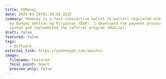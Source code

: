 ```yaml
---
title: YOMoney
date: 2023-03-25T01:39:42.313Z
summary: YOmoney is a fast-interactive wallet (E-wallet) regulated andd licensed
  by Bangko Sentral ng Pilipinas (BSP). I developed the payment processing
  system and implemented the referral program (Mobile).
draft: false
featured: false
tags:
  - Software
external_link: https://yomoneyph.com/aboutus
image:
  filename: featured
  focal_point: Smart
  preview_only: false
---
```

